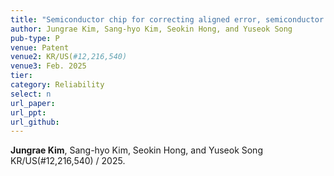 ```yaml
---
title: "Semiconductor chip for correcting aligned error, semiconductor system for correcting aligned error, and method for correcting aligned error"
author: Jungrae Kim, Sang-hyo Kim, Seokin Hong, and Yuseok Song
pub-type: P
venue: Patent
venue2: KR/US(#12,216,540)
venue3: Feb. 2025
tier: 
category: Reliability
select: n
url_paper: 
url_ppt:
url_github:
---
```


**Jungrae Kim**, Sang-hyo Kim, Seokin Hong, and Yuseok Song<br>
KR/US(#12,216,540) / 2025.
